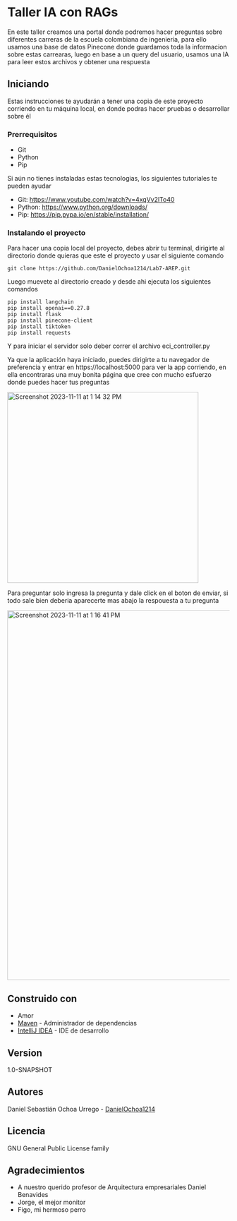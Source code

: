 # Taller IA con RAGs 

En este taller creamos una portal donde podremos hacer preguntas sobre diferentes carreras de la escuela colombiana de ingenieria, para ello usamos una base de datos Pinecone
donde guardamos toda la informacion sobre estas carrearas, luego en base a un query del usuario, usamos una IA para leer estos archivos y obtener una respuesta 

## Iniciando

Estas instrucciones te ayudarán a tener una copia de este proyecto corriendo en tu máquina local, en donde podras hacer pruebas o desarrollar sobre él 

### Prerrequisitos

* Git 
* Python
* Pip

Si aún no tienes instaladas estas tecnologias, los siguientes tutoriales te pueden ayudar

* Git: https://www.youtube.com/watch?v=4xqVv2lTo40
* Python: https://www.python.org/downloads/
* Pip: https://pip.pypa.io/en/stable/installation/

### Instalando el proyecto

Para hacer una copia local del proyecto, debes abrir tu terminal, dirigirte al directorio donde quieras que este el proyecto y usar el siguiente comando

```
git clone https://github.com/DanielOchoa1214/Lab7-AREP.git
```

Luego muevete al directorio creado y desde ahi ejecuta los siguientes comandos

```
pip install langchain
pip install openai==0.27.8
pip install flask
pip install pinecone-client
pip install tiktoken
pip install requests
```

Y para iniciar el servidor solo deber correr el archivo eci_controller.py

Ya que la aplicación haya iniciado, puedes dirigirte a tu navegador de preferencia y entrar en https://localhost:5000 para ver la app corriendo, en ella encontraras una muy bonita página que cree con mucho esfuerzo donde puedes hacer tus preguntas

<img width="433" alt="Screenshot 2023-11-11 at 1 14 32 PM" src="https://github.com/DanielOchoa1214/Taller-IA/assets/77862016/6f45f465-4d72-4959-844b-88e18d1cc88b">

Para preguntar solo ingresa la pregunta y dale click en el boton de enviar, si todo sale bien deberia aparecerte mas abajo la respouesta a tu pregunta

<img width="838" alt="Screenshot 2023-11-11 at 1 16 41 PM" src="https://github.com/DanielOchoa1214/Taller-IA/assets/77862016/b8018e64-2551-43fe-bb74-cd89dc19957e">

## Construido con

* Amor
* [Maven](https://maven.apache.org/) - Administrador de dependencias
* [IntelliJ IDEA](https://www.jetbrains.com/es-es/idea/) - IDE de desarrollo

## Version

1.0-SNAPSHOT

## Autores

Daniel Sebastián Ochoa Urrego - [DanielOchoa1214](https://github.com/DanielOchoa1214)

## Licencia

GNU General Public License family
## Agradecimientos

* A nuestro querido profesor de Arquitectura empresariales Daniel Benavides
* Jorge, el mejor monitor 
* Figo, mi hermoso perro


